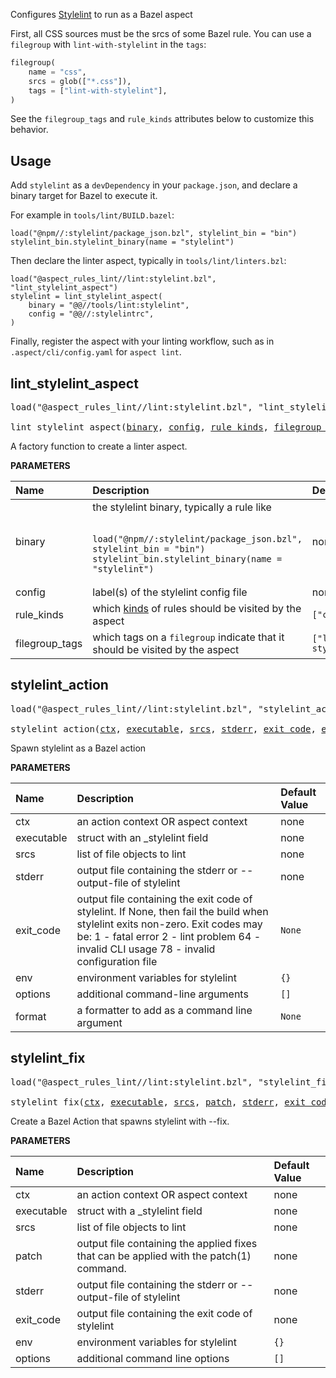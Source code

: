 <!-- Generated with Stardoc: http://skydoc.bazel.build -->

Configures [Stylelint](https://stylelint.io/) to run as a Bazel aspect

First, all CSS sources must be the srcs of some Bazel rule.
You can use a `filegroup` with `lint-with-stylelint` in the `tags`:

```python
filegroup(
    name = "css",
    srcs = glob(["*.css"]),
    tags = ["lint-with-stylelint"],
)
```

See the `filegroup_tags` and `rule_kinds` attributes below to customize this behavior.

## Usage

Add `stylelint` as a `devDependency` in your `package.json`, and declare a binary target for Bazel to execute it.

For example in `tools/lint/BUILD.bazel`:

```starlark
load("@npm//:stylelint/package_json.bzl", stylelint_bin = "bin")
stylelint_bin.stylelint_binary(name = "stylelint")
```

Then declare the linter aspect, typically in `tools/lint/linters.bzl`:

```starlark
load("@aspect_rules_lint//lint:stylelint.bzl", "lint_stylelint_aspect")
stylelint = lint_stylelint_aspect(
    binary = "@@//tools/lint:stylelint",
    config = "@@//:stylelintrc",
)
```

Finally, register the aspect with your linting workflow, such as in `.aspect/cli/config.yaml` for `aspect lint`.

<a id="lint_stylelint_aspect"></a>

## lint_stylelint_aspect

<pre>
load("@aspect_rules_lint//lint:stylelint.bzl", "lint_stylelint_aspect")

lint_stylelint_aspect(<a href="#lint_stylelint_aspect-binary">binary</a>, <a href="#lint_stylelint_aspect-config">config</a>, <a href="#lint_stylelint_aspect-rule_kinds">rule_kinds</a>, <a href="#lint_stylelint_aspect-filegroup_tags">filegroup_tags</a>)
</pre>

A factory function to create a linter aspect.

**PARAMETERS**


| Name  | Description | Default Value |
| :------------- | :------------- | :------------- |
| <a id="lint_stylelint_aspect-binary"></a>binary |  the stylelint binary, typically a rule like<br><br><pre><code>load("@npm//:stylelint/package_json.bzl", stylelint_bin = "bin")&#10;stylelint_bin.stylelint_binary(name = "stylelint")</code></pre>   |  none |
| <a id="lint_stylelint_aspect-config"></a>config |  label(s) of the stylelint config file   |  none |
| <a id="lint_stylelint_aspect-rule_kinds"></a>rule_kinds |  which [kinds](https://bazel.build/query/language#kind) of rules should be visited by the aspect   |  `["css_library"]` |
| <a id="lint_stylelint_aspect-filegroup_tags"></a>filegroup_tags |  which tags on a `filegroup` indicate that it should be visited by the aspect   |  `["lint-with-stylelint"]` |


<a id="stylelint_action"></a>

## stylelint_action

<pre>
load("@aspect_rules_lint//lint:stylelint.bzl", "stylelint_action")

stylelint_action(<a href="#stylelint_action-ctx">ctx</a>, <a href="#stylelint_action-executable">executable</a>, <a href="#stylelint_action-srcs">srcs</a>, <a href="#stylelint_action-stderr">stderr</a>, <a href="#stylelint_action-exit_code">exit_code</a>, <a href="#stylelint_action-env">env</a>, <a href="#stylelint_action-options">options</a>, <a href="#stylelint_action-format">format</a>)
</pre>

Spawn stylelint as a Bazel action

**PARAMETERS**


| Name  | Description | Default Value |
| :------------- | :------------- | :------------- |
| <a id="stylelint_action-ctx"></a>ctx |  an action context OR aspect context   |  none |
| <a id="stylelint_action-executable"></a>executable |  struct with an _stylelint field   |  none |
| <a id="stylelint_action-srcs"></a>srcs |  list of file objects to lint   |  none |
| <a id="stylelint_action-stderr"></a>stderr |  output file containing the stderr or --output-file of stylelint   |  none |
| <a id="stylelint_action-exit_code"></a>exit_code |  output file containing the exit code of stylelint. If None, then fail the build when stylelint exits non-zero. Exit codes may be:     1 - fatal error     2 - lint problem     64 - invalid CLI usage     78 - invalid configuration file   |  `None` |
| <a id="stylelint_action-env"></a>env |  environment variables for stylelint   |  `{}` |
| <a id="stylelint_action-options"></a>options |  additional command-line arguments   |  `[]` |
| <a id="stylelint_action-format"></a>format |  a formatter to add as a command line argument   |  `None` |


<a id="stylelint_fix"></a>

## stylelint_fix

<pre>
load("@aspect_rules_lint//lint:stylelint.bzl", "stylelint_fix")

stylelint_fix(<a href="#stylelint_fix-ctx">ctx</a>, <a href="#stylelint_fix-executable">executable</a>, <a href="#stylelint_fix-srcs">srcs</a>, <a href="#stylelint_fix-patch">patch</a>, <a href="#stylelint_fix-stderr">stderr</a>, <a href="#stylelint_fix-exit_code">exit_code</a>, <a href="#stylelint_fix-env">env</a>, <a href="#stylelint_fix-options">options</a>)
</pre>

Create a Bazel Action that spawns stylelint with --fix.

**PARAMETERS**


| Name  | Description | Default Value |
| :------------- | :------------- | :------------- |
| <a id="stylelint_fix-ctx"></a>ctx |  an action context OR aspect context   |  none |
| <a id="stylelint_fix-executable"></a>executable |  struct with a _stylelint field   |  none |
| <a id="stylelint_fix-srcs"></a>srcs |  list of file objects to lint   |  none |
| <a id="stylelint_fix-patch"></a>patch |  output file containing the applied fixes that can be applied with the patch(1) command.   |  none |
| <a id="stylelint_fix-stderr"></a>stderr |  output file containing the stderr or --output-file of stylelint   |  none |
| <a id="stylelint_fix-exit_code"></a>exit_code |  output file containing the exit code of stylelint   |  none |
| <a id="stylelint_fix-env"></a>env |  environment variables for stylelint   |  `{}` |
| <a id="stylelint_fix-options"></a>options |  additional command line options   |  `[]` |


